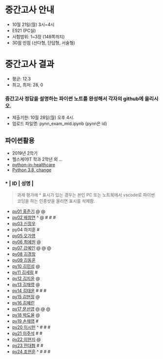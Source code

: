 # 중간고사 안내
- 10월 21일(월) 3시~4시
- E521 (PC실)
- 시험범위: 1~3장 (148쪽까지)
- 30점 만점 (선다형, 단답형, 서술형)

# 중간고사 결과
- 평균: 12.3
- 최고, 최저: 28, 0

### 중간고사 정답을 설명하는 파이썬 노트를 완성해서 각자의 github에 올리시오.
- 제출기한: 10월 28일(월) 오후 4시.
- 업로드 파일명: pynn_exam_mid.ipynb (pynn은 id)

## 파이썬활용
- 2019년 2학기 
- 헬스케어IT 학과 2학년 외 ...
- [python-in-healthcare](https://data-flair.training/blogs/python-in-healthcare/)
- [Python 3.8, change](https://www.44bits.io/ko/post/python-3-8-release-note-summary)

### * | ID | 성명 |
> 과제 평가에 ^ 표시가 있는 경우는 본인 PC 또는 노트북에서 vscode로 파이썬 코딩을 하는 인증샷을 올리면 표시를 삭제함.

- [py01	홍준기](https://github.com/hjg5015/py01) @ @ 
- [py02	배창연](https://github.com/py02/py02)  ^ @ # # #
- [py03	신정우](https://github.com/wjddn1998/py03) 
- py04	하지훈  #
- [py05	오가영](https://github.com/OGa-young/py05) 
- [py06	최예원](https://github.com/tiger0854/py06) @
- [py07	강예인](https://github.com/KangYein/py07)  @ @ @
- [py08	김경창](https://github.com/rudckd0103/py08) 
- [py09	김동훈](https://github.com/rlaehdgns03/py09) 
- [py10	김민성](https://github.com/minseongkimpy/py10) @
- [py11	김세림](https://github.com/seelvita/py11) # 
- [py12	김지윤](https://github.com/KIMJIYOON-PYTHON/py12) @
- [py13	김채영](https://github.com/kimchaeyoung-student/py13) @
- [py14	김태윤](https://github.com/taeyoon-99/py14) # # #
- [py15	김현정](https://github.com/dasdasqs2/py15) @
- [py16	김혜린](https://github.com/Kim-Hyerin/py16)  
- [py17	문선영](https://github.com/anstjsdud/py17) @ @ @
- [py18	박도율](https://github.com/DoyulPark/py_18) @
- [py19	손채영](https://github.com/chaeyeongSon/py19) #
- [py20	이시헌](https://github.com/LSH-123/py20) ^ # # #
- [py21	이주석](https://github.com/LEEJUSEOK/py21) # #
- [py22	이현지](https://github.com/ji91134/py_22) @
- [py23	전대협](https://github.com/eoguq555/py23) # #
- [py24	조현훈](https://github.com/cky2675/py24) ^ # # #
